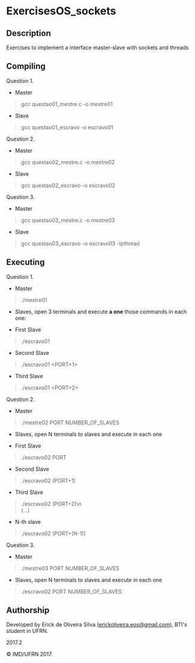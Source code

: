 # ExercisesOS_sockets

## Description

Exercises to implement a interface master-slave with sockets and threads

## Compiling
Question 1.
- Master
> gcc questao01_mestre.c -o mestre01
- Slave
> gcc questao01_escravo -o escravo01

Question 2.
- Master
> gcc questao02_mestre.c -o mestre02
- Slave
> gcc questao02_escravo -o escravo02

Question 3.
- Master
> gcc questao03_mestre.c -o mestre03
- Slave
> gcc questao03_escravo -o escravo03 -lpthread

## Executing

Question 1.
- Master 
> ./mestre01 <PORT>
- Slaves, open 3 terminals and execute **a one** those commands in each one:
* First Slave
> ./escravo01 <PORT>
* Second Slave
> ./escravo01 <PORT+1>
* Third Slave
> ./escravo01 <PORT+2>
  
Question 2.
- Master 
> ./mestre02 PORT NUMBER_OF_SLAVES
- Slaves, open N terminals to slaves and execute in each one
* First Slave
> ./escravo02 PORT
* Second Slave
> ./escravo02 (PORT+1)
* Third Slave
> ./escravo02 (PORT+2)\n  
(...)
* N-th slave
> ./escravo02 (PORT+(N-1))
  
Question 3.
- Master 
> ./mestre03 PORT NUMBER_OF_SLAVES
- Slaves, open N terminals to slaves and execute in each one
> ./escravo02 PORT NUMBER_OF_SLAVES

## Authorship

Developed by Erick de Oliveira Silva (<erickoliveira.eos@gmail.com>), BTI's student in UFRN.

2017.2

&copy; IMD/UFRN 2017.
